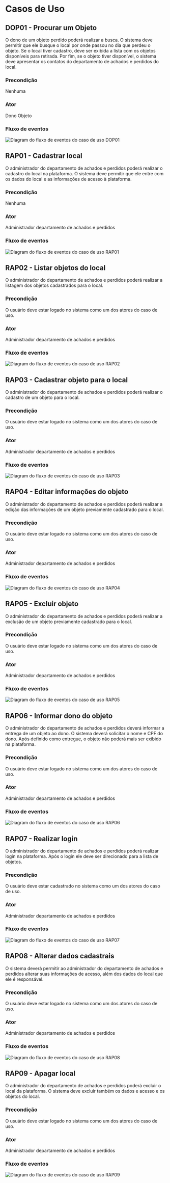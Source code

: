 # Casos de Uso

## DOP01 - Procurar um Objeto

O dono de um objeto perdido poderá realizar a busca. O sistema deve permitir que ele busque o local por onde passou no dia que perdeu o objeto. Se o local tiver cadastro, deve ser exibida a lista com os objetos disponíveis para retirada. Por fim, se o objeto tiver disponível, o sistema deve apresentar os contatos do departamento de achados e perdidos do local.

### Precondição

Nenhuma

### Ator

Dono Objeto

### Fluxo de eventos

![Diagram do fluxo de eventos do caso de uso DOP01](../out/casos-de-uso/dono-objeto/DOP01/DOP01.png)

## RAP01 - Cadastrar local

O administrador do departamento de achados e perdidos poderá realizar o cadastro do local na plataforma. O sistema deve permitir que ele entre com os dados do local e as informações de acesso à plataforma.

### Precondição

Nenhuma

### Ator

Administrador departamento de achados e perdidos

### Fluxo de eventos

![Diagram do fluxo de eventos do caso de uso RAP01](../out/casos-de-uso/administrador/RAP01/RAP01.png)

## RAP02 - Listar objetos do local

O administrador do departamento de achados e perdidos poderá realizar a listagem dos objetos cadastrados para o local.

### Precondição

O usuário deve estar logado no sistema como um dos atores do caso de uso.

### Ator

Administrador departamento de achados e perdidos

### Fluxo de eventos

![Diagram do fluxo de eventos do caso de uso RAP02](../out/casos-de-uso/administrador/RAP02/RAP02.png)

## RAP03 - Cadastrar objeto para o local

O administrador do departamento de achados e perdidos poderá realizar o cadastro de um objeto para o local.

### Precondição

O usuário deve estar logado no sistema como um dos atores do caso de uso.

### Ator

Administrador departamento de achados e perdidos

### Fluxo de eventos

![Diagram do fluxo de eventos do caso de uso RAP03](../out/casos-de-uso/administrador/RAP03/RAP03.png)

## RAP04 - Editar informações do objeto

O administrador do departamento de achados e perdidos poderá realizar a edição das informações de um objeto previamente cadastrado para o local.

### Precondição

O usuário deve estar logado no sistema como um dos atores do caso de uso.

### Ator

Administrador departamento de achados e perdidos

### Fluxo de eventos

![Diagram do fluxo de eventos do caso de uso RAP04](../out/casos-de-uso/administrador/RAP04/RAP04.png)

## RAP05 - Excluir objeto

O administrador do departamento de achados e perdidos poderá realizar a exclusão de um objeto previamente cadastrado para o local.

### Precondição

O usuário deve estar logado no sistema como um dos atores do caso de uso.

### Ator

Administrador departamento de achados e perdidos

### Fluxo de eventos

![Diagram do fluxo de eventos do caso de uso RAP05](../out/casos-de-uso/administrador/RAP05/RAP05.png)

## RAP06 - Informar dono do objeto

O administrador do departamento de achados e perdidos deverá informar a entrega de um objeto ao dono. O sistema deverá solicitar o nome e CPF do dono. Após definido como entregue, o objeto não poderá mais ser exibido na plataforma.

### Precondição

O usuário deve estar logado no sistema como um dos atores do caso de uso.

### Ator

Administrador departamento de achados e perdidos

### Fluxo de eventos

![Diagram do fluxo de eventos do caso de uso RAP06](../out/casos-de-uso/administrador/RAP06/RAP06.png)

## RAP07 - Realizar login

O administrador do departamento de achados e perdidos poderá realizar login na plataforma. Após o login ele deve ser direcionado para a lista de objetos.

### Precondição

O usuário deve estar cadastrado no sistema como um dos atores do caso de uso.

### Ator

Administrador departamento de achados e perdidos

### Fluxo de eventos

![Diagram do fluxo de eventos do caso de uso RAP07](../out/casos-de-uso/administrador/RAP07/RAP07.png)

## RAP08 - Alterar dados cadastrais

O sistema deverá permitir ao administrador do departamento de achados e perdidos alterar suas informações de acesso, além dos dados do local que ele é responsável.

### Precondição

O usuário deve estar logado no sistema como um dos atores do caso de uso.

### Ator

Administrador departamento de achados e perdidos

### Fluxo de eventos

![Diagram do fluxo de eventos do caso de uso RAP08](../out/casos-de-uso/administrador/RAP08/RAP08.png)

## RAP09 - Apagar local

O administrador do departamento de achados e perdidos poderá excluir o local da plataforma. O sistema deve excluir também os dados e acesso e os objetos do local.

### Precondição

O usuário deve estar logado no sistema como um dos atores do caso de uso.

### Ator

Administrador departamento de achados e perdidos

### Fluxo de eventos

![Diagram do fluxo de eventos do caso de uso RAP09](../out/casos-de-uso/administrador/RAP09/RAP09.png)
